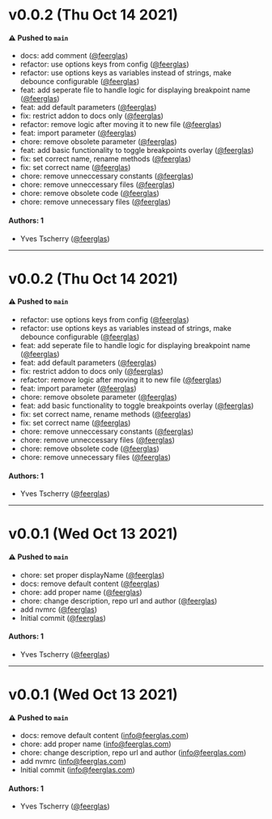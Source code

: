 # v0.0.2 (Thu Oct 14 2021)

#### ⚠️ Pushed to `main`

- docs: add comment ([@feerglas](https://github.com/feerglas))
- refactor: use options keys from config ([@feerglas](https://github.com/feerglas))
- refactor: use options keys as variables instead of strings, make debounce configurable ([@feerglas](https://github.com/feerglas))
- feat: add seperate file to handle logic for displaying breakpoint name ([@feerglas](https://github.com/feerglas))
- feat: add default parameters ([@feerglas](https://github.com/feerglas))
- fix: restrict addon to docs only ([@feerglas](https://github.com/feerglas))
- refactor: remove logic after moving it to new file ([@feerglas](https://github.com/feerglas))
- feat: import parameter ([@feerglas](https://github.com/feerglas))
- chore: remove obsolete parameter ([@feerglas](https://github.com/feerglas))
- feat: add basic functionality to toggle breakpoints overlay ([@feerglas](https://github.com/feerglas))
- fix: set correct name, rename methods ([@feerglas](https://github.com/feerglas))
- fix: set correct name ([@feerglas](https://github.com/feerglas))
- chore: remove unneccessary constants ([@feerglas](https://github.com/feerglas))
- chore: remove unneccessary files ([@feerglas](https://github.com/feerglas))
- chore: remove obsolete code ([@feerglas](https://github.com/feerglas))
- chore: remove unnecessary files ([@feerglas](https://github.com/feerglas))

#### Authors: 1

- Yves Tscherry ([@feerglas](https://github.com/feerglas))

---

# v0.0.2 (Thu Oct 14 2021)

#### ⚠️ Pushed to `main`

- refactor: use options keys from config ([@feerglas](https://github.com/feerglas))
- refactor: use options keys as variables instead of strings, make debounce configurable ([@feerglas](https://github.com/feerglas))
- feat: add seperate file to handle logic for displaying breakpoint name ([@feerglas](https://github.com/feerglas))
- feat: add default parameters ([@feerglas](https://github.com/feerglas))
- fix: restrict addon to docs only ([@feerglas](https://github.com/feerglas))
- refactor: remove logic after moving it to new file ([@feerglas](https://github.com/feerglas))
- feat: import parameter ([@feerglas](https://github.com/feerglas))
- chore: remove obsolete parameter ([@feerglas](https://github.com/feerglas))
- feat: add basic functionality to toggle breakpoints overlay ([@feerglas](https://github.com/feerglas))
- fix: set correct name, rename methods ([@feerglas](https://github.com/feerglas))
- fix: set correct name ([@feerglas](https://github.com/feerglas))
- chore: remove unneccessary constants ([@feerglas](https://github.com/feerglas))
- chore: remove unneccessary files ([@feerglas](https://github.com/feerglas))
- chore: remove obsolete code ([@feerglas](https://github.com/feerglas))
- chore: remove unnecessary files ([@feerglas](https://github.com/feerglas))

#### Authors: 1

- Yves Tscherry ([@feerglas](https://github.com/feerglas))

---

# v0.0.1 (Wed Oct 13 2021)

#### ⚠️ Pushed to `main`

- chore: set proper displayName ([@feerglas](https://github.com/feerglas))
- docs: remove default content ([@feerglas](https://github.com/feerglas))
- chore: add proper name ([@feerglas](https://github.com/feerglas))
- chore: change description, repo url and author ([@feerglas](https://github.com/feerglas))
- add nvmrc ([@feerglas](https://github.com/feerglas))
- Initial commit ([@feerglas](https://github.com/feerglas))

#### Authors: 1

- Yves Tscherry ([@feerglas](https://github.com/feerglas))

---

# v0.0.1 (Wed Oct 13 2021)

#### ⚠️ Pushed to `main`

- docs: remove default content (info@feerglas.com)
- chore: add proper name (info@feerglas.com)
- chore: change description, repo url and author (info@feerglas.com)
- add nvmrc (info@feerglas.com)
- Initial commit (info@feerglas.com)

#### Authors: 1

- Yves Tscherry ([@feerglas](https://github.com/feerglas))
